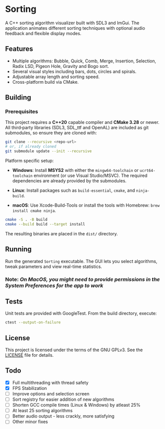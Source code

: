 # Sorting

A C++ sorting algorithm visualizer built with SDL3 and ImGui. The application animates different sorting techniques with optional audio feedback and flexible display modes.

## Features

- Multiple algorithms: Bubble, Quick, Comb, Merge, Insertion, Selection, Radix LSD, Pigeon Hole, Gravity and Bogo sort.
- Several visual styles including bars, dots, circles and spirals.
- Adjustable array length and sorting speed.
- Cross-platform build via CMake.

## Building

### Prerequisites

This project requires a **C++20** capable compiler and **CMake 3.28** or newer.
All third‑party libraries (SDL3, SDL_ttf and OpenAL) are included as git
submodules, so ensure they are cloned with:

```bash
git clone --recursive <repo-url>
# or, if already cloned
git submodule update --init --recursive
```

Platform specific setup:

- **Windows**: Install **MSYS2** with either the `mingw64-toolchain` or `ucrt64-toolchain` environment (or use Visual Studio/MSVC). The required dependencies are already provided by the submodules.
  
- **Linux**: Install packages such as `build-essential`, `cmake`, and `ninja-build`.
  
- **macOS**: Use Xcode-Build-Tools or install the tools with Homebrew: `brew install cmake ninja`.

```bash
cmake -S . -B build
cmake --build build --target install
```

The resulting binaries are placed in the `dist/` directory.

## Running

Run the generated `Sorting` executable. The GUI lets you select algorithms, tweak parameters and view real-time statistics.

### Note: *On MacOS, you might need to provide permissions in the System Preferences for the app to work*

## Tests

Unit tests are provided with GoogleTest. From the build directory, execute:

```bash
ctest --output-on-failure
```

## License

This project is licensed under the terms of the GNU GPLv3. See the [LICENSE](LICENSE) file for details.

## Todo

- [x] Full multithreading with thread safety
- [x] FPS Stabilization
- [ ] Improve options and selection screen
- [ ] Sort registry for easier addition of new algorithms
- [ ] Shorten GCC compile times (Linux & Windows) by atleast 25%
- [ ] At least 25 sorting algorithms
- [ ] Better audio output - less crackly, more satisfying
- [ ] Other minor fixes
